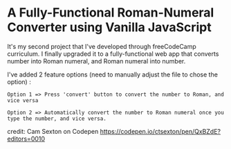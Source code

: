 # A Fully-Functional Roman-Numeral Converter using Vanilla JavaScript

It's my second project that I've developed through freeCodeCamp curriculum. I finally upgraded it to a fully-functional web app that 
converts number into Roman numeral, and Roman numeral into number.

I've added 2 feature options (need to manually adjust the file to chose the option) :

	Option 1 => Press 'convert' button to convert the number to Roman, and vice versa

	Option 2 => Automatically convert the number to Roman numeral once you type the number, and vice versa.

credit: Cam Sexton on Codepen
https://codepen.io/ctsexton/pen/QxBZdE?editors=0010
	
